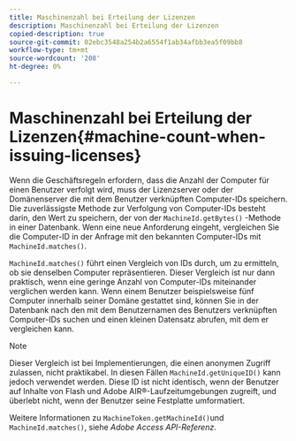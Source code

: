 ```yaml
---
title: Maschinenzahl bei Erteilung der Lizenzen
description: Maschinenzahl bei Erteilung der Lizenzen
copied-description: true
source-git-commit: 02ebc3548a254b2a6554f1ab34afbb3ea5f09bb8
workflow-type: tm+mt
source-wordcount: '208'
ht-degree: 0%

---
```


# Maschinenzahl bei Erteilung der Lizenzen{#machine-count-when-issuing-licenses}

Wenn die Geschäftsregeln erfordern, dass die Anzahl der Computer für einen Benutzer verfolgt wird, muss der Lizenzserver oder der Domänenserver die mit dem Benutzer verknüpften Computer-IDs speichern. Die zuverlässigste Methode zur Verfolgung von Computer-IDs besteht darin, den Wert zu speichern, der von der `MachineId.getBytes()` -Methode in einer Datenbank. Wenn eine neue Anforderung eingeht, vergleichen Sie die Computer-ID in der Anfrage mit den bekannten Computer-IDs mit `MachineId.matches()`.

`MachineId.matches()` führt einen Vergleich von IDs durch, um zu ermitteln, ob sie denselben Computer repräsentieren. Dieser Vergleich ist nur dann praktisch, wenn eine geringe Anzahl von Computer-IDs miteinander verglichen werden kann. Wenn einem Benutzer beispielsweise fünf Computer innerhalb seiner Domäne gestattet sind, können Sie in der Datenbank nach den mit dem Benutzernamen des Benutzers verknüpften Computer-IDs suchen und einen kleinen Datensatz abrufen, mit dem er vergleichen kann.

>[!NOTE]
>
>Dieser Vergleich ist bei Implementierungen, die einen anonymen Zugriff zulassen, nicht praktikabel. In diesen Fällen `MachineId.getUniqueID()` kann jedoch verwendet werden. Diese ID ist nicht identisch, wenn der Benutzer auf Inhalte von Flash und Adobe AIR®-Laufzeitumgebungen zugreift, und überlebt nicht, wenn der Benutzer seine Festplatte umformatiert.

Weitere Informationen zu `MachineToken.getMachineId()`und `MachineId.matches()`, siehe *Adobe Access API-Referenz*.
